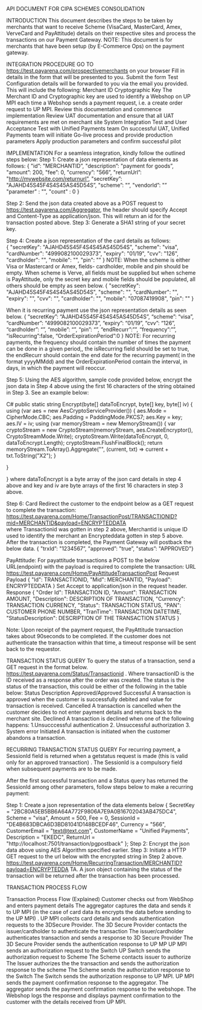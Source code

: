 





API DOCUMENT FOR CIPA SCHEMES CONSOLIDATION
 











INTRODUCTION 
This document describes the steps to be taken by merchants that want to receive Scheme (VisaCard, MasterCard, Amex, VerveCard and PayAttitude) details on their respective sites and process the transactions on our Payment Gateway. 
NOTE: This document is for merchants that have been setup (by E-Commerce Ops) on the payment gateway.
















INTEGRATION PROCEDURE
GO TO https://test.payarena.com/prospectivemerchants on your browser
Fill in details in the form that will be presented to you.
Submit the form
Test Configuration details will be forwarded to you via the email you provided. This will include the following: 
Merchant ID
Cryptographic Key
The Merchant ID and Cryptographic key are used to identify a Webshop on UP MPI each time a Webshop sends a payment request, i.e. a create order request to UP MPI.
Review this documentation and commence implementation
Review UAT documentation and ensure that all UAT requirements are met on merchant site
System Integration Test and User Acceptance Test with Unified Payments team
On successful UAT, Unified Payments team will initiate Go-live process and provide production parameters
Apply production parameters and confirm successful pilot

 




IMPLEMENTATION
For a seamless integration, kindly follow the outlined steps below:
Step 1: Create a json representation of data elements as follows: 
{
	 "id”: "MERCHANTID”,
	 "description”: "payment for goods”,
	"amount”: 200, 
	"fee”: 0,
	 "currency”: "566”,
	"returnUrl”: "http://mywebsite.com/returnurl”,
	"secretKey”: "AJAHD45S45F4S4S45AS45D54S”,
	"scheme”: "”,
	 "vendorId”: "”
	 "parameter" : "",
	"count" : 0
	 }

Step 2: Send the json data created above as a POST request to https://test.payarena.com/Aggregator, the header should specify Accept and Content-Type as application/json. This will return an id for the transaction posted above.
Step 3: Generate a SHA1 string of your secret key.





Step 4: Create a json representation of the card details as follows:	
{
  "secretKey": "AJAHD45S45F4S4S45AS45D54S",
  "scheme": "visa",
  "cardNumber": "4999082100029373",
  "expiry": "01/19",
  "cvv": "126",
  "cardholder": "",
  "mobile": "",
  "pin": ""
}
NOTE: 
When the scheme is either Visa or Mastercard or Amex, fields- cardholder, mobile and pin should be empty.
When scheme is Verve, all fields must be supplied but when scheme is PayAttitude, only the secret key and mobile fields should be populated, all others should be empty as seen below.
{
  "secretKey": "AJAHD45S45F4S4S45AS45D54S",
  "scheme": "",
  "cardNumber": "",
  "expiry": "",
  "cvv": "",
  "cardholder": "",
  "mobile": "07087419908",
  "pin": ""
}



When it is recurring payment use the json representation details as seen below.
 {
“secretKey”: “AJAHD45S45F4S4S45AS45D54S”,
“scheme”: “visa”,
“cardNumber”: “4999082100029373”,
“expiry”: “01/19”,
“cvv”: “126”,
“cardholder”: “”,
“mobile”: “”,
“pin”: “”,
“endRecurr”:””,
“frequency”:””, “isRecurring”:false, “OrderExpirationPeriod”:0
}
NOTE:
For recurring payments, the frequency should contain the number of times the payment can be done in a given period,, the isRecurring field should be set to true, the endRecurr should contain the end date for the recurring payment( in the format yyyyMMdd) and the OrderExpirationPeriod contain the interval, in days, in which the payment will reoccur.

Step 5: Using the AES algorithm, sample code provided below, encrypt the json data in Step 4 above using the first 16 characters of the string obtained in Step 3. See an example below:

C# 
public static string Encrypt(byte[] dataToEncrypt, byte[] key, byte[] iv)
{
	using (var aes = new AesCryptoServiceProvider())
	 {
		aes.Mode = CipherMode.CBC;
	 	aes.Padding = PaddingMode.PKCS7;
		aes.Key = key;
	   	aes.IV = iv;
		using (var memoryStream = new MemoryStream())
		 {
		var cryptoStream = new CryptoStream(memoryStream, aes.CreateEncryptor(), CryptoStreamMode.Write);
	 cryptoStream.Write(dataToEncrypt, 0, dataToEncrypt.Length); cryptoStream.FlushFinalBlock();
	 return memoryStream.ToArray().Aggregate("", (current, txt) => current + txt.ToString("X2");
}

}

} 
where dataToEncrypt is a byte array of the json card details in step 4 above and key and iv are byte arrays of the first 16 characters in step 3 above.

Step 6: 
Card
Redirect the customer to the endpoint below as a GET request to complete the transaction: https://test.payarena.com/Home/TransactionPost/TRANSACTIONID?mid=MERCHANTID&payload=ENCRYPTEDDATA  
where 
Transactionid was gotten in step 2 above, 
Merchantid is unique ID used to identify the merchant an 
Encrypteddata gotten in step 5 above.
After the transaction is completed, the Payment Gateway will postback the below data.
{ "trxId”: "1234567”, "approved”: "true”, "status”: "APPROVED”}

PayAttitude: 
For payattitude transactions a POST to the below URL(endpoint) with the payload is required to complete the transaction: 
URL
https://test.payarena.com/Home/PayAttitudeTransactionPost
Request Payload
{
  "Id": TRANSACTIONID,
  "Mid": MERCHANTID,
  "Payload": ENCRYPTEDDATA
}
Set Accept to application/json in the request header.
Response
{
    "Order Id": TRANSACTION ID,
    "Amount": TRANSACTION AMOUNT,
    "Description": DESCRIPTION OF TRANSACTION,
    "Currency": TRANSACTION CURRENCY,
    "Status": TRANSACTION STATUS,
    "PAN": CUSTOMER PHONE NUMBER,
    "TranTime": TRANSACTION DATETIME,
    "StatusDescription": DESCRIPTION OF THE TRANSACTION STATUS
}

Note: Upon receipt of the payment request, the PayAttitude transaction takes about 90seconds to be completed. If the customer does not authenticate the transaction within that time, a timeout response will be sent back to the requestor.
 
TRANSACTION STATUS QUERY
To query the status of a transaction, send a GET request in the format below. https://test.payarena.com/Status/Transactionid . Where transactionID is the ID received as a response after the order was created.
The status is the status of the transaction, this could be either of the following in the table below:
Status 
Description 
Approved/Approved Successful 
A transaction is approved when the customer is successfully debited and value for transaction is received.
Cancelled
A transaction is cancelled when the customer decides to not enter payment details and returns back to the merchant site.
Declined
A transaction is declined when one of the following happens:
1.Unsucccessful authentication
2. Unsuccessful authorization
3. System error
Initiated
A transaction is initiated when the customer abandons a transaction.









RECURRING TRANSACTION STATUS QUERY
For recurring payment, a SessionId field is returned when a getstatus request is made (this is valid only for an approved transaction) . The SessionId is a compulsory field when subsequent payments are to be made.

After the first successful transaction and a Status query has returned the SessionId among other parameters, follow steps below to make a recurring payment:

Step 1: Create a json representation of the data elements below
{
SecretKey = "2BC80A5EB5BB6A64A772F9806A7E9A0B16702043AB475DC4",
Scheme = "visa", Amount = 500,
Fee = 0,
SessionId = "DE4B683DBCA6D3BD81041D148BCEDF46",
Currency = "566",
CustomerEmail = "text@text.com", CustomerName = "Unified Payments", Description = "EKEDC",
ReturnUrl = "http://localhost:7501/transaction/pgpostback"
};
Step 2: Encrypt the json data above using AES Algorithm specified earlier.
Step 3: Initiate a HTTP GET request to the url below with the encrypted string in Step 2 above. https://test.payarena.com/Home/RecurringTransaction/MERCHANTID?payload=ENCRYPTEDDA TA. A json object containing the status of the transaction will be returned after the transaction has been processed.





TRANSACTION PROCESS FLOW 










Transaction Process Flow (Explained)
Customer checks out from WebShop and enters payment details
The aggregator captures the data and sends it to UP MPI (in the case of card data its encrypts the data before sending to the UP MPI)
. UP MPI collects card details and sends authentication requests to the 3DSecure Provider.
The 3D Secure Provider contacts the issuer/cardholder to authenticate the transaction
The issuer/cardholder authenticates transaction and sends a response to 3D Secure Provider
 The 3D Secure Provider sends the authentication response to UP MP
 UP MPI sends an authorization request to the Switch 
UP Switch sends the authorization request to Scheme
 The Scheme contacts issuer to authorize  
The Issuer authorizes the the transaction and sends the authorization response to the scheme 
The Scheme sends the authorization response to the Switch
The Switch sends the authorization response to UP MPI.
UP MPI sends the payment confirmation response to the aggregator.
 The aggregator  sends the payment confirmation response to the webshope. The Webshop logs the response and displays payment confirmation to the customer with the details received from UP MPI.




